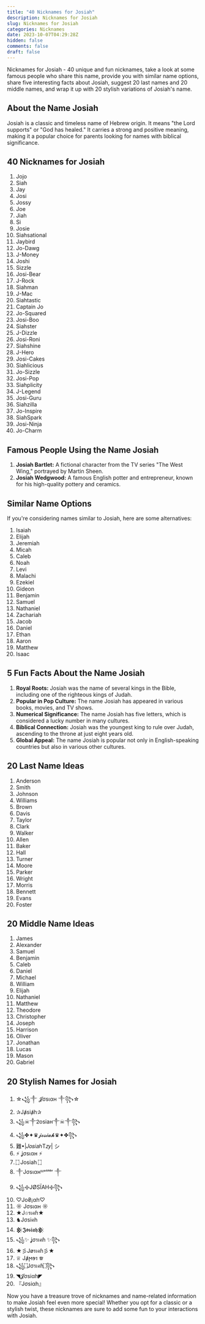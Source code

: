 ```yaml
---
title: "40 Nicknames for Josiah"
description: Nicknames for Josiah
slug: Nicknames for Josiah
categories: Nicknames
date: 2023-10-07T04:29:28Z
hidden: false
comments: false
draft: false
---
```


Nicknames for Josiah -  40 unique and fun nicknames, take a look at some famous people who share this name, provide you with similar name options, share five interesting facts about Josiah, suggest 20 last names and 20 middle names, and wrap it up with 20 stylish variations of Josiah's name.

## About the Name Josiah

Josiah is a classic and timeless name of Hebrew origin. It means "the Lord supports" or "God has healed." It carries a strong and positive meaning, making it a popular choice for parents looking for names with biblical significance.

## 40 Nicknames for Josiah

1. Jojo
2. Siah
3. Jay
4. Josi
5. Jossy
6. Joe
7. Jiah
8. Si
9. Josie
10. Siahsational
11. Jaybird
12. Jo-Dawg
13. J-Money
14. Joshi
15. Sizzle
16. Josi-Bear
17. J-Rock
18. Siahman
19. J-Mac
20. Siahtastic
21. Captain Jo
22. Jo-Squared
23. Josi-Boo
24. Siahster
25. J-Dizzle
26. Josi-Roni
27. Siahshine
28. J-Hero
29. Josi-Cakes
30. Siahlicious
31. Jo-Sizzle
32. Josi-Pop
33. Siahplicity
34. J-Legend
35. Josi-Guru
36. Siahzilla
37. Jo-Inspire
38. SiahSpark
39. Josi-Ninja
40. Jo-Charm

## Famous People Using the Name Josiah

1. **Josiah Bartlet:** A fictional character from the TV series "The West Wing," portrayed by Martin Sheen.
2. **Josiah Wedgwood:** A famous English potter and entrepreneur, known for his high-quality pottery and ceramics.

## Similar Name Options

If you're considering names similar to Josiah, here are some alternatives:

1. Isaiah
2. Elijah
3. Jeremiah
4. Micah
5. Caleb
6. Noah
7. Levi
8. Malachi
9. Ezekiel
10. Gideon
11. Benjamin
12. Samuel
13. Nathaniel
14. Zachariah
15. Jacob
16. Daniel
17. Ethan
18. Aaron
19. Matthew
20. Isaac

## 5 Fun Facts About the Name Josiah

1. **Royal Roots:** Josiah was the name of several kings in the Bible, including one of the righteous kings of Judah.
2. **Popular in Pop Culture:** The name Josiah has appeared in various books, movies, and TV shows.
3. **Numerical Significance:** The name Josiah has five letters, which is considered a lucky number in many cultures.
4. **Biblical Connection:** Josiah was the youngest king to rule over Judah, ascending to the throne at just eight years old.
5. **Global Appeal:** The name Josiah is popular not only in English-speaking countries but also in various other cultures.

## 20 Last Name Ideas

1. Anderson
2. Smith
3. Johnson
4. Williams
5. Brown
6. Davis
7. Taylor
8. Clark
9. Walker
10. Allen
11. Baker
12. Hall
13. Turner
14. Moore
15. Parker
16. Wright
17. Morris
18. Bennett
19. Evans
20. Foster

## 20 Middle Name Ideas

1. James
2. Alexander
3. Samuel
4. Benjamin
5. Caleb
6. Daniel
7. Michael
8. William
9. Elijah
10. Nathaniel
11. Matthew
12. Theodore
13. Christopher
14. Joseph
15. Harrison
16. Oliver
17. Jonathan
18. Lucas
19. Mason
20. Gabriel

## 20 Stylish Names for Josiah

1. ☆꧁༒ 𝓙σѕιαн ༒꧂☆
2. ✰Jⱥsiⱥh✰
3. ꧁☠︎༒ᒿosiaн༒☠︎༒꧂
4. ꧁✤✦♛𝓳𝓸𝓼𝓲𝓪𝓱♛✦✤꧂
5. 難•|𝐽𝑜𝑠𝑖𝑎ℎT𝑧𝑦| シ︎
6. ⚡ ʝσѕιαн ⚡
7. ۝ Josiah ۝
8. ༒Jσѕιαнᴹᵃˢᵗᵉʳ ༒
9. ꧁࿇JØSÏAH࿇꧂
10. ♡Jo₴¡αh♡
11. ☼ Jσѕιαн ☼
12. ★J๏รเคɦ★
13. ♞Jσsiคh
14. 𒆜𝕵𝖔𝖘𝖎𝖆𝖍𒆜
15. ꧁✨ ʝσรเคɦ ✨꧂
16. ★彡Jøรเคɦ彡★
17. ♕ Jⱥϻɘร ♕
18. ꧁۝Jσรเคɦ۝꧂
19. ◥𝓙σsiαh◤
20. 『Jσsiαh』

Now you have a treasure trove of nicknames and name-related information to make Josiah feel even more special! Whether you opt for a classic or a stylish twist, these nicknames are sure to add some fun to your interactions with Josiah.